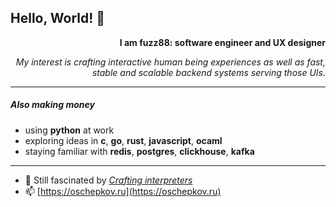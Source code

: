 ## Hello, World! 👋

<p align="right"><b>I am fuzz88: software engineer and UX designer</b></p>

<p align="right"><i>My interest is crafting interactive human being experiences as well as fast, stable and scalable backend systems serving those UIs.</i></p>

---

<p align="left">

##### Also making money
  
- using __python__ at work
- exploring ideas in __c__, __go__, __rust__, __javascript__, __ocaml__
- staying familiar with __redis__, __postgres__, __clickhouse__, __kafka__

</p>

---

- 🌱 Still fascinated by [*Crafting interpreters*](https://craftinginterpreters.com/a-bytecode-virtual-machine.html)
- 📫 [https://oschepkov.ru](https://oschepkov.ru)
